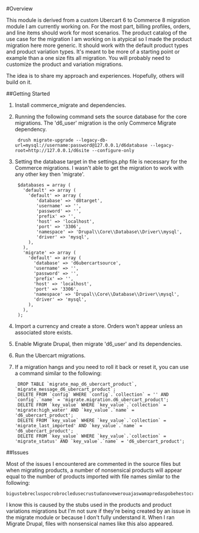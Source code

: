 #Overview

This module is derived from a custom Ubercart 6 to Commerce 8 migration module I am currently working on.  For the most part, billing profiles, orders, and line items should work for most scenarios.  The product catalog of the use case for the migration I am working on is atypical so I made the product migration here more generic.  It should work with the default product types and product variation types.  It's meant to be more of a starting point or example than a one size fits all migration.  You will probably need to customize the product and variation migrations.

The idea is to share my approach and experiences.  Hopefully, others will build on it.

##Getting Started

1. Install commerce_migrate and dependencies.

2. Running the following command sets the source database for the core migrations.  The 'd6_user' migration is the only Commerce Migrate dependency.

        drush migrate-upgrade --legacy-db-url=mysql://username:password@127.0.0.1/d6database --legacy-root=http://127.0.0.1/d6site --configure-only

3. Setting the database target in the settings.php file is necessary for the Commerce migrations.  I wasn't able to get the migration to work with any other key then 'migrate'.

        $databases = array (
          'default' => array (
            'default' => array (
               'database' => 'd8target',
               'username' => '',
               'password' => '',
               'prefix' => '',
               'host' => 'localhost',
               'port' => '3306',
               'namespace' => 'Drupal\\Core\\Database\\Driver\\mysql',
               'driver' => 'mysql',
            ),
          ),
          'migrate' => array (
            'default' => array (
              'database' => 'd6ubercartsource',
              'username' => '',
              'password' => '',
              'prefix' => '',
              'host' => 'localhost',
              'port' => '3306',
              'namespace' => 'Drupal\\Core\\Database\\Driver\\mysql',
              'driver' => 'mysql',
            ),
          ),
        );

4. Import a currency and create a store. Orders won't appear unless an associated store exists.

5. Enable Migrate Drupal, then migrate 'd6_user' and its dependencies.

6. Run the Ubercart migrations.

7. If a migration hangs and you need to roll it back or reset it, you can use a command similar to the following:

        DROP TABLE `migrate_map_d6_ubercart_product`, `migrate_message_d6_ubercart_product`;
        DELETE FROM `config` WHERE `config`.`collection` = '' AND `config`.`name` = 'migrate.migration.d6_ubercart_product';
        DELETE FROM `key_value` WHERE `key_value`.`collection` = 'migrate:high_water' AND `key_value`.`name` = 'd6_ubercart_product';
        DELETE FROM `key_value` WHERE `key_value`.`collection` = 'migrate_last_imported' AND `key_value`.`name` = 'd6_ubercart_product';
        DELETE FROM `key_value` WHERE `key_value`.`collection` = 'migrate_status' AND `key_value`.`name` = 'd6_ubercart_product';

##Issues

Most of the issues I encountered are commented in the source files but when migrating products, a number of nonsensical products will appear equal to the number of products imported with file names similar to the following:

    bigustebrecluspocrobrocledusecrustudanovewerouajaswamapredaspobehestocrachuwibredapawupobri

I know this is caused by the stubs used in the products and product variations migrations but I'm not sure if they're being created by an issue in the migrate module or because I don't fully understand it.  When I ran Migrate Drupal, files with nonsensical names like this also appeared.
